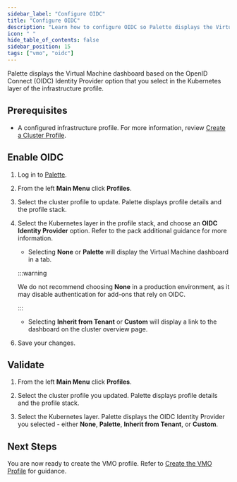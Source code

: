 ```yaml
---
sidebar_label: "Configure OIDC"
title: "Configure OIDC"
description: "Learn how to configure OIDC so Palette displays the Virtual Machine Dashboard."
icon: " "
hide_table_of_contents: false
sidebar_position: 15
tags: ["vmo", "oidc"]
---
```


Palette displays the Virtual Machine dashboard based on the OpenID Connect (OIDC) Identity Provider option that you
select in the Kubernetes layer of the infrastructure profile.

## Prerequisites

- A configured infrastructure profile. For more information, review
  [Create a Cluster Profile](../../profiles/cluster-profiles/create-cluster-profiles/create-cluster-profiles.md).

## Enable OIDC

1. Log in to [Palette](https://console.spectrocloud.com/).

2. From the left **Main Menu** click **Profiles**.

3. Select the cluster profile to update. Palette displays profile details and the profile stack.

<!-- prettier-ignore-start -->

4. Select the Kubernetes layer in the profile stack, and choose an **OIDC Identity Provider** option. Refer to the <VersionedLink text="Palette eXtended Kubernetes (PXK)" url="/integrations/packs/?pack=kubernetes&tab=custom" /> pack additional guidance for more information.

    - Selecting **None** or **Palette** will display the Virtual Machine dashboard in a tab.

    :::warning

    We do not recommend choosing **None** in a production environment, as it may disable authentication for add-ons that
    rely on OIDC.

    :::

    - Selecting **Inherit from Tenant** or **Custom** will display a link to the dashboard on the cluster overview page.

<!-- prettier-ignore-end -->

6. Save your changes.

## Validate

1. From the left **Main Menu** click **Profiles**.

2. Select the cluster profile you updated. Palette displays profile details and the profile stack.

3. Select the Kubernetes layer. Palette displays the OIDC Identity Provider you selected - either **None**, **Palette**,
   **Inherit from Tenant**, or **Custom**.

## Next Steps

You are now ready to create the VMO profile. Refer to [Create the VMO Profile](../create-vmo-profile.md) for guidance.
